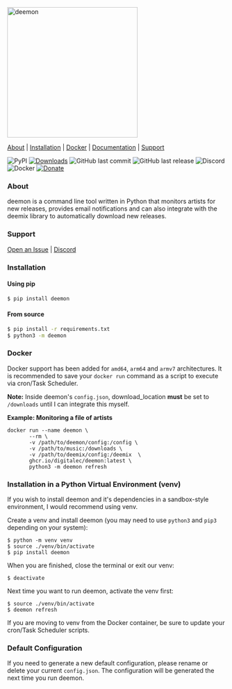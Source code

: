 <img src="deemon/assets/images/deemon.png" alt="deemon" width="300">

[About](#about) | [Installation](#installation) | [Docker](#docker) | [Documentation](https://digitalec.github.io/deemon) | [Support](#support)

![PyPI](https://img.shields.io/pypi/v/deemon?style=flat)
[![Downloads](https://pepy.tech/badge/deemon)](https://pepy.tech/project/deemon)
![GitHub last commit](https://img.shields.io/github/last-commit/digitalec/deemon?style=flat)
![GitHub last release](https://img.shields.io/github/release-date/digitalec/deemon?style=flat)
![Discord](https://img.shields.io/discord/831356172464160838?style=flat)
![Docker](https://img.shields.io/github/workflow/status/digitalec/deemon/Deploy%20Docker?style=flat)
[![Donate](https://img.shields.io/badge/Donate-PayPal-blue?style=flat&logo=paypal)](https://paypal.me/digitalec)


### About
deemon is a command line tool written in Python that monitors artists for new releases, provides email notifications and can also integrate with the deemix library to automatically download new releases.

### Support
[Open an Issue](https://github.com/digitalec/deemon/issues/new) | [Discord](https://discord.gg/KzNCG2tkvn)

### Installation

#### Using pip

```bash
$ pip install deemon
```

#### From source
```bash
$ pip install -r requirements.txt
$ python3 -m deemon
```

### Docker

Docker support has been added for `amd64`, `arm64` and `armv7` architectures. It is recommended to save your `docker run` command as a script to execute via cron/Task Scheduler.

**Note:** Inside deemon's `config.json`, download_location **must** be set to `/downloads` until I can integrate this myself.

**Example: Monitoring a file of artists**
```
docker run --name deemon \
       --rm \
       -v /path/to/deemon/config:/config \
       -v /path/to/music:/downloads \
       -v /path/to/deemix/config:/deemix  \
       ghcr.io/digitalec/deemon:latest \
       python3 -m deemon refresh
```

### Installation in a Python Virtual Environment (venv)

If you wish to install deemon and it's dependencies in a sandbox-style environment, I would recommend using venv.

Create a venv and install deemon (you may need to use `python3` and `pip3` depending on your system):
```commandline
$ python -m venv venv
$ source ./venv/bin/activate
$ pip install deemon
```

When you are finished, close the terminal or exit our venv:
```commandline
$ deactivate
```

Next time you want to run deemon, activate the venv first:
```commandline
$ source ./venv/bin/activate
$ deemon refresh
```

If you are moving to venv from the Docker container, be sure to update your cron/Task Scheduler scripts.

### Default Configuration
If you need to generate a new default configuration, please rename or delete your current `config.json`. The
configuration will be generated the next time you run deemon.
